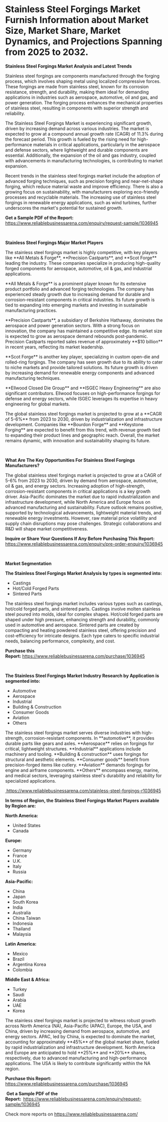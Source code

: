 <p><h1>Stainless Steel Forgings Market Furnish Information about Market Size, Market Share, Market Dynamics, and Projections Spanning from 2025 to 2032.</h1></p><p><strong>Stainless Steel Forgings Market Analysis and Latest Trends</strong></p>
<p><p>Stainless steel forgings are components manufactured through the forging process, which involves shaping metal using localized compressive forces. These forgings are made from stainless steel, known for its corrosion resistance, strength, and durability, making them ideal for demanding applications in industries such as aerospace, automotive, oil and gas, and power generation. The forging process enhances the mechanical properties of stainless steel, resulting in components with superior strength and reliability.</p><p>The Stainless Steel Forgings Market is experiencing significant growth, driven by increasing demand across various industries. The market is expected to grow at a compound annual growth rate (CAGR) of 11.3% during the forecast period. This growth is fueled by the rising need for high-performance materials in critical applications, particularly in the aerospace and defense sectors, where lightweight and durable components are essential. Additionally, the expansion of the oil and gas industry, coupled with advancements in manufacturing technologies, is contributing to market expansion.</p><p>Recent trends in the stainless steel forgings market include the adoption of advanced forging techniques, such as precision forging and near-net-shape forging, which reduce material waste and improve efficiency. There is also a growing focus on sustainability, with manufacturers exploring eco-friendly processes and recyclable materials. The increasing use of stainless steel forgings in renewable energy applications, such as wind turbines, further underscores the market's potential for sustained growth.</p></p>
<p><strong>Get a Sample PDF of the Report:&nbsp;</strong> <a href="https://www.reliablebusinessarena.com/enquiry/request-sample/1036945?utm_campaign=2215&utm_medium=2&utm_source=Github&utm_content=ia&utm_term=26012025&utm_id=stainless-steel-forgings">https://www.reliablebusinessarena.com/enquiry/request-sample/1036945</a></p>
<p>&nbsp;</p>
<p><strong>Stainless Steel Forgings Major Market Players</strong></p>
<p><p>The stainless steel forgings market is highly competitive, with key players like **All Metals & Forge**, **Precision Castparts**, and **Scot Forge** leading the industry. These companies specialize in producing high-quality forged components for aerospace, automotive, oil & gas, and industrial applications.</p><p>**All Metals & Forge** is a prominent player known for its extensive product portfolio and advanced forging technologies. The company has experienced steady growth due to increasing demand for durable and corrosion-resistant components in critical industries. Its future growth is tied to expanding into emerging markets and investing in sustainable manufacturing practices.</p><p>**Precision Castparts**, a subsidiary of Berkshire Hathaway, dominates the aerospace and power generation sectors. With a strong focus on innovation, the company has maintained a competitive edge. Its market size is expected to grow as aerospace demand rebounds post-pandemic. Precision Castparts reported sales revenue of approximately **$10 billion** in recent years, reflecting its market leadership.</p><p>**Scot Forge** is another key player, specializing in custom open-die and rolled-ring forgings. The company has seen growth due to its ability to cater to niche markets and provide tailored solutions. Its future growth is driven by increasing demand for renewable energy components and advanced manufacturing techniques.</p><p>**Ellwood Closed Die Group** and **ISGEC Heavy Engineering** are also significant contributors. Ellwood focuses on high-performance forgings for defense and energy sectors, while ISGEC leverages its expertise in heavy engineering for global markets.</p><p>The global stainless steel forgings market is projected to grow at a **CAGR of 5-6%** from 2023 to 2030, driven by industrialization and infrastructure development. Companies like **Bourdon Forge** and **Keystone Forging** are expected to benefit from this trend, with revenue growth tied to expanding their product lines and geographic reach. Overall, the market remains dynamic, with innovation and sustainability shaping its future.</p></p>
<p>&nbsp;</p>
<p><strong>What Are The Key Opportunities For Stainless Steel Forgings Manufacturers?</strong></p>
<p><p>The global stainless steel forgings market is projected to grow at a CAGR of 5-6% from 2023 to 2030, driven by demand from aerospace, automotive, oil & gas, and energy sectors. Increasing adoption of high-strength, corrosion-resistant components in critical applications is a key growth driver. Asia-Pacific dominates the market due to rapid industrialization and infrastructure development, while North America and Europe focus on advanced manufacturing and sustainability. Future outlook remains positive, supported by technological advancements, lightweight material trends, and renewable energy investments. However, raw material price volatility and supply chain disruptions may pose challenges. Strategic collaborations and R&D will shape market competitiveness.</p></p>
<p><strong>Inquire or Share Your Questions If Any Before Purchasing This Report:</strong> <a href="https://www.reliablebusinessarena.com/enquiry/pre-order-enquiry/1036945?utm_campaign=2215&utm_medium=2&utm_source=Github&utm_content=ia&utm_term=26012025&utm_id=stainless-steel-forgings">https://www.reliablebusinessarena.com/enquiry/pre-order-enquiry/1036945</a></p>
<p>&nbsp;</p>
<p><strong>Market Segmentation</strong></p>
<p><strong>The Stainless Steel Forgings Market Analysis by types is segmented into:</strong></p>
<p><ul><li>Castings</li><li>Hot/Cold Forged Parts</li><li>Sintered Parts</li></ul></p>
<p><p>The stainless steel forgings market includes various types such as castings, hot/cold forged parts, and sintered parts. Castings involve molten stainless steel poured into molds, ideal for complex shapes. Hot/cold forged parts are shaped under high pressure, enhancing strength and durability, commonly used in automotive and aerospace. Sintered parts are created by compacting and heating powdered stainless steel, offering precision and cost-efficiency for intricate designs. Each type caters to specific industrial needs, balancing performance, complexity, and cost.</p></p>
<p><strong>Purchase this Report:&nbsp;</strong><a href="https://www.reliablebusinessarena.com/purchase/1036945?utm_campaign=2215&utm_medium=2&utm_source=Github&utm_content=ia&utm_term=26012025&utm_id=stainless-steel-forgings">https://www.reliablebusinessarena.com/purchase/1036945</a></p>
<p>&nbsp;</p>
<p><strong>The Stainless Steel Forgings Market Industry Research by Application is segmented into:</strong></p>
<p><ul><li>Automotive</li><li>Aerospace</li><li>Industrial</li><li>Building & Construction</li><li>Consumer Goods</li><li>Aviation</li><li>Others</li></ul></p>
<p><p>The stainless steel forgings market serves diverse industries with high-strength, corrosion-resistant components. In **automotive**, it provides durable parts like gears and axles. **Aerospace** relies on forgings for critical, lightweight structures. **Industrial** applications include machinery and tooling. **Building & construction** uses forgings for structural and aesthetic elements. **Consumer goods** benefit from precision-forged items like cutlery. **Aviation** demands forgings for engine and airframe components. **Others** encompass energy, marine, and medical sectors, leveraging stainless steel's durability and reliability for specialized applications.</p></p>
<p><a href="https://www.reliablebusinessarena.com/stainless-steel-forgings-r1036945?utm_campaign=2215&utm_medium=2&utm_source=Github&utm_content=ia&utm_term=26012025&utm_id=stainless-steel-forgings">&nbsp;https://www.reliablebusinessarena.com/stainless-steel-forgings-r1036945</a></p>
<p><strong>In terms of Region, the Stainless Steel Forgings Market Players available by Region are:</strong></p>
<p>
    <p> <strong> North America: </strong>
        <ul>
            <li>United States</li>
            <li>Canada</li>
        </ul>
        </p> 
    <p> <strong> Europe: </strong>
        <ul>
            <li>Germany</li>
            <li>France</li>
            <li>U.K.</li>
            <li>Italy</li>
            <li>Russia</li>
        </ul>
        </p> 
    <p> <strong> Asia-Pacific: </strong>
        <ul>
            <li>China</li>
            <li>Japan</li>
            <li>South Korea</li>
            <li>India</li>
            <li>Australia</li>
            <li>China Taiwan</li>
            <li>Indonesia</li>
            <li>Thailand</li>
            <li>Malaysia</li>
        </ul>
        </p> 
    <p> <strong> Latin America: </strong>
        <ul>
            <li>Mexico</li>
            <li>Brazil</li>
            <li>Argentina Korea</li>
            <li>Colombia</li>
        </ul>
        </p> 
    <p> <strong> Middle East & Africa: </strong>
        <ul>
            <li>Turkey</li>
            <li>Saudi</li>
            <li>Arabia</li>
            <li>UAE</li>
            <li>Korea</li>
        </ul>
    </p>
    </p>
<p><p>The stainless steel forgings market is projected to witness robust growth across North America (NA), Asia-Pacific (APAC), Europe, the USA, and China, driven by increasing demand from aerospace, automotive, and energy sectors. APAC, led by China, is expected to dominate the market, accounting for approximately **45%** of the global market share, fueled by rapid industrialization and infrastructure development. North America and Europe are anticipated to hold **25%** and **20%** shares, respectively, due to advanced manufacturing and high-performance applications. The USA is likely to contribute significantly within the NA region.</p></p>
<p><strong>Purchase this Report: </strong><a href="https://www.reliablebusinessarena.com/purchase/1036945?utm_campaign=2215&utm_medium=2&utm_source=Github&utm_content=ia&utm_term=26012025&utm_id=stainless-steel-forgings">https://www.reliablebusinessarena.com/purchase/1036945</a></p>
<p>&nbsp;<strong>Get a Sample PDF of the Report:&nbsp;&nbsp;</strong><a href="https://www.reliablebusinessarena.com/enquiry/request-sample/1036945?utm_campaign=2215&utm_medium=2&utm_source=Github&utm_content=ia&utm_term=26012025&utm_id=stainless-steel-forgings">https://www.reliablebusinessarena.com/enquiry/request-sample/1036945</a></p>
<p><strong></strong></p>
<p>Check more reports on <a href="https://www.reliablebusinessarena.com/?utm_campaign=2215&utm_medium=2&utm_source=Github&utm_content=ia&utm_term=26012025&utm_id=stainless-steel-forgings">https://www.reliablebusinessarena.com/</a></p>